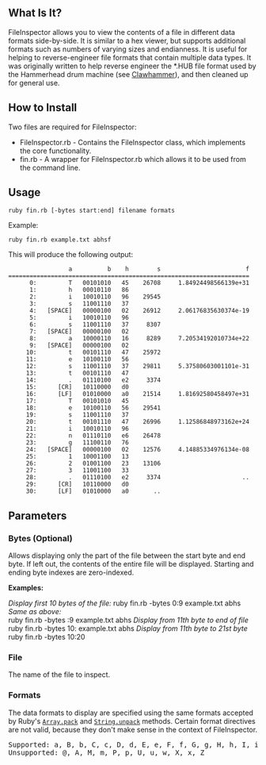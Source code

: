 ## What Is It?

FileInspector allows you to view the contents of a file in different data formats side-by-side. It is similar to a hex viewer, but supports additional formats such as numbers of varying sizes and endianness. It is useful for helping to reverse-engineer file formats that contain multiple data types. It was originally written to help reverse engineer the *.HUB file format used by the Hammerhead drum machine (see [Clawhammer](http://github.com/jstrait/clawhammer/tree/master)), and then cleaned up for general use.


## How to Install

Two files are required for FileInspector:

* FileInspector.rb - Contains the FileInspector class, which implements the core functionality.
* fin.rb - A wrapper for FileInspector.rb which allows it to be used from the command line.


## Usage

    ruby fin.rb [-bytes start:end] filename formats

Example:

    ruby fin.rb example.txt abhsf

This will produce the following output:

                     a          b    h        s                        f
    ====================================================================
          0:         T   00101010   45    26708     1.84924498566139e+31
          1:         h   00010110   86                                  
          2:         i   10010110   96    29545                         
          3:         s   11001110   37                                  
          4:   [SPACE]   00000100   02    26912     2.06176835630374e-19
          5:         i   10010110   96                                  
          6:         s   11001110   37     8307                         
          7:   [SPACE]   00000100   02                                  
          8:         a   10000110   16     8289     7.20534192010734e+22
          9:   [SPACE]   00000100   02                                  
         10:         t   00101110   47    25972                         
         11:         e   10100110   56                                  
         12:         s   11001110   37    29811     5.37580603001101e-31
         13:         t   00101110   47                                  
         14:         .   01110100   e2     3374                         
         15:      [CR]   10110000   d0                                  
         16:      [LF]   01010000   a0    21514     1.81692580458497e+31
         17:         T   00101010   45                                  
         18:         e   10100110   56    29541                         
         19:         s   11001110   37                                  
         20:         t   00101110   47    26996     1.12586848973162e+24
         21:         i   10010110   96                                  
         22:         n   01110110   e6    26478                         
         23:         g   11100110   76                                  
         24:   [SPACE]   00000100   02    12576     4.14885334976134e-08
         25:         1   10001100   13                                  
         26:         2   01001100   23    13106                         
         27:         3   11001100   33                                  
         28:         .   01110100   e2     3374                       ..
         29:      [CR]   10110000   d0                                  
         30:      [LF]   01010000   a0       ..                         


## Parameters

### Bytes (Optional)

Allows displaying only the part of the file between the start byte and end byte. If left out, the contents of the entire file will be displayed. Starting and ending byte indexes are zero-indexed.

**Examples:**

_Display first 10 bytes of the file:_
    ruby fin.rb -bytes 0:9 example.txt abhs
_Same as above:_  
    ruby fin.rb -bytes :9 example.txt abhs
_Display from 11th byte to end of file_
    ruby fin.rb -bytes 10: example.txt abhs
_Display from 11th byte to 21st byte_
    ruby fin.rb -bytes 10:20

### File

The name of the file to inspect.

### Formats

The data formats to display are specified using the same formats accepted by Ruby's [`Array.pack`](http://www.ruby-doc.org/core/classes/Array.html#M002222) and [`String.unpack`](http://www.ruby-doc.org/core/classes/String.html#M000760) methods. Certain format directives are not valid, because they don't make sense in the context of FileInspector.

<pre>Supported: a, B, b, C, c, D, d, E, e, F, f, G, g, H, h, I, i, L, l, N, n, Q, q, S, S, V, v
Unsupported: @, A, M, m, P, p, U, u, w, X, x, Z</pre>
